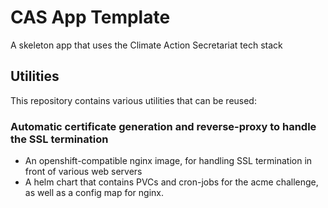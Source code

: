 # CAS App Template

A skeleton app that uses the Climate Action Secretariat tech stack

## Utilities

This repository contains various utilities that can be reused:

### Automatic certificate generation and reverse-proxy to handle the SSL termination

- An openshift-compatible nginx image, for handling SSL termination in front of various web servers
- A helm chart that contains PVCs and cron-jobs for the acme challenge, as well as a config map for nginx.

